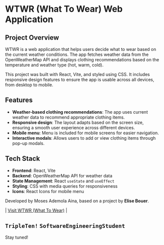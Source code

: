 # WTWR (What To Wear) Web Application

##  Project Overview
WTWR is a web application that helps users decide what to wear based on the current weather conditions. The app fetches weather data from the OpenWeatherMap API and displays clothing recommendations based on the temperature and weather type (hot, warm, cold).

This project was built with React, Vite, and styled using CSS. It includes responsive design features to ensure the app is usable across all devices, from desktop to mobile.

## Features
- **Weather-based clothing recommendations**: The app uses current weather data to recommend appropriate clothing items.
- **Responsive design**: The layout adapts based on the screen size, ensuring a smooth user experience across different devices.
- **Mobile menu**: Menu is included for mobile screens for easier navigation.
- **Interactive modals**: Allows users to add or view clothing items through pop-up modals.

## Tech Stack
- **Frontend**: React, Vite
- **Backend**: OpenWeatherMap API for weather data
- **State Management**: React `useState` and `useEffect`
- **Styling**: CSS with media queries for responsiveness
- **Icons**: React Icons for mobile menu

Developed by Moses Ademola Aina, based on a project by **Elise Bouer**.


| [Visit WTWR (What To Wear)](https://dmc4u.github.io/se_project_react/) |


## `TripleTen!` `SoftwareEngineeringStudent`

Stay tuned!
